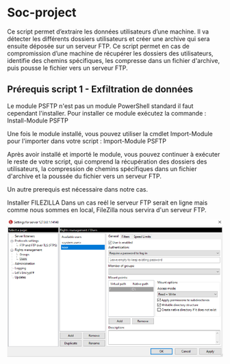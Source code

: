 # Soc-project

Ce script permet d’extraire les données utilisateurs d’une machine. 
Il va détecter les différents dossiers utilisateurs et créer une archive qui sera ensuite déposée sur un serveur 
FTP. 
Ce script permet en cas de compromission d’une machine de récupérer les dossiers des utilisateurs, identifie des chemins spécifiques, les compresse dans un fichier d'archive, puis pousse le fichier vers un serveur FTP.

## Prérequis script 1 - Exfiltration de données

Le module PSFTP n'est pas un module PowerShell standard il faut cependant l'installer.
Pour installer ce module exécutez la commande :  Install-Module PSFTP

Une fois le module installé, vous pouvez utiliser la cmdlet Import-Module pour l'importer dans votre script : Import-Module PSFTP

Après avoir installé et importé le module, vous pouvez continuer à exécuter le reste de votre script, qui comprend la récupération des dossiers des utilisateurs, la compression de chemins spécifiques dans un fichier d'archive et la poussée du fichier vers un serveur FTP.

Un autre prerequis est nécessaire dans notre cas.

Installer FILEZILLA 
Dans un cas reél le serveur FTP serait en ligne mais comme nous sommes en local, FileZilla nous servira d'un serveur FTP.


![Cover](https://github.com/NoorXmnr/Soc-project/blob/main/image/Capturefile.PNG)



